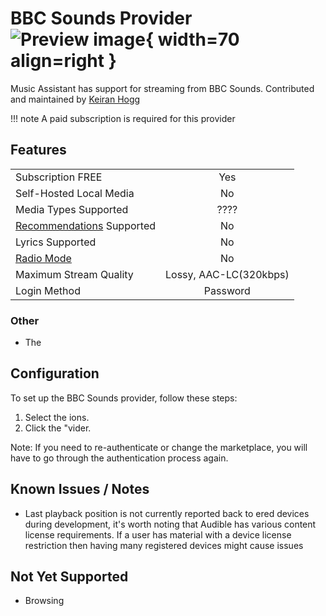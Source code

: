 # BBC Sounds Provider ![Preview image](../assets/icons/bbcsounds-icon.png){ width=70 align=right }

Music Assistant has support for streaming from BBC Sounds. Contributed and maintained by [Keiran Hogg](https://github.com/keiranhogg)

!!! note
    A paid subscription is required for this provider

## Features

|           |                     |
|:-----------------------|:---------------------:|
| Subscription FREE | Yes |
| Self-Hosted Local Media   | No |
| Media Types Supported | ???? |
| [Recommendations](../ui.md#view-home) Supported | No |
| Lyrics Supported | No |
| [Radio Mode](../ui.md#track-menu) | No |
| Maximum Stream Quality | Lossy, AAC-LC(320kbps) |
| Login Method | Password |

### Other

- The 

## Configuration

To set up the BBC Sounds provider, follow these steps:

1. Select the ions.
2. Click the "vider.

Note: If you need to re-authenticate or change the marketplace, you will have to go through the authentication process again.

## Known Issues / Notes

- Last playback position is not currently reported back to ered devices during development, it's worth noting that Audible has various content license requirements. If a user has material with a device license restriction then having many registered devices might cause issues

## Not Yet Supported

- Browsing 
